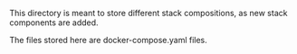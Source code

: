 This directory is meant to store different stack compositions, as new stack components are added.

The files stored here are docker-compose.yaml files.
